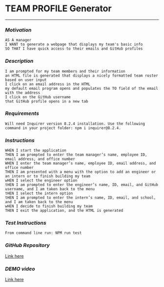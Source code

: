 # **TEAM PROFILE Generator**  

  
  


---


<!-- need deployed image -->
  
      
 

### *Motivation*  

    AS A manager
    I WANT to generate a webpage that displays my team's basic info
    SO THAT I have quick access to their emails and GitHub profiles
      
  
  

### *Description*  

    I am prompted for my team members and their information
    an HTML file is generated that displays a nicely formatted team roster based on user input  
    I click on an email address in the HTML
    my default email program opens and populates the TO field of the email with the address
    I click on the GitHub username
    that GitHub profile opens in a new tab

### *Requirements*  
  

    Will need Inquirer version 8.2.4 installation. Use the following command in your project folder: npm i inquirer@8.2.4.  
  
  

### *Instructions*  
  

    WHEN I start the application
    THEN I am prompted to enter the team manager’s name, employee ID, email address, and office number
    WHEN I enter the team manager’s name, employee ID, email address, and office number
    THEN I am presented with a menu with the option to add an engineer or an intern or to finish building my team
    wHEN I select the engineer option
    tHEN I am prompted to enter the engineer’s name, ID, email, and GitHub username, and I am taken back to the menu
    tHEN I select the intern option
    tHEN I am prompted to enter the intern’s name, ID, email, and school, and I am taken back to the menu
    wHEN I decide to finish building my team
    THEN I exit the application, and the HTML is generated 
  
  

### *Test Instructions*  
  

    From command line run: NPM run test  
  
  

### *GitHub Repository* 

[Link here]([https://](https://github.com/JosieSavill/TeamProfileGenerator))
   
      
### *DEMO video*  
 [Link here](https://opensource.org/license/ecl2-php/)